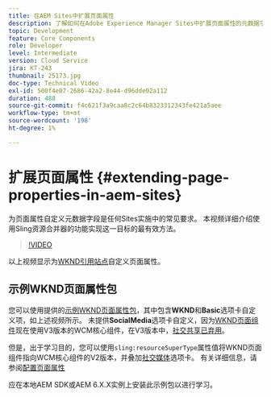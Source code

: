 ```yaml
---
title: 在AEM Sites中扩展页面属性
description: 了解如何在Adobe Experience Manager Sites中扩展页面属性的元数据字段。 本视频详细介绍使用Sling资源合并器的功能实现这一目标的最有效方法。
topic: Development
feature: Core Components
role: Developer
level: Intermediate
version: Cloud Service
jira: KT-243
thumbnail: 25173.jpg
doc-type: Technical Video
exl-id: 500f4e07-2686-42a2-8e44-d96dde02a112
duration: 488
source-git-commit: f4c621f3a9caa8c2c64b8323312343fe421a5aee
workflow-type: tm+mt
source-wordcount: '198'
ht-degree: 1%

---
```


# 扩展页面属性 {#extending-page-properties-in-aem-sites}

为页面属性自定义元数据字段是任何Sites实施中的常见要求。 本视频详细介绍使用Sling资源合并器的功能实现这一目标的最有效方法。

>[!VIDEO](https://video.tv.adobe.com/v/25173?quality=12&learn=on)

以上视频显示为[WKND引用站点](https://github.com/adobe/aem-guides-wknd)自定义页面属性。

## 示例WKND页面属性包

您可以使用提供的[示例WKND页面属性包](./assets/WKND-PageProperties-Example-Dialog-1.0.zip)，其中包含&#x200B;**WKND**&#x200B;和&#x200B;**Basic**&#x200B;选项卡自定义项，如上述视频所示。 未提供&#x200B;**SocialMedia**&#x200B;选项卡自定义，因为[WKND页面组件](https://github.com/adobe/aem-guides-wknd/blob/main/ui.apps/src/main/content/jcr_root/apps/wknd/components/page/.content.xml#L5)现在使用V3版本的WCM核心组件，在V3版本中，[社交共享已弃用](https://github.com/adobe/aem-core-wcm-components/pull/1930)。

但是，出于学习目的，您可以使用`sling:resourceSuperType`属性值将WKND页面组件指向WCM核心组件的V2版本，并叠加[社交媒体](https://github.com/adobe/aem-core-wcm-components/blob/main/content/src/content/jcr_root/apps/core/wcm/components/page/v2/page/_cq_dialog/.content.xml#L95)选项卡。 有关详细信息，请参阅[配置页面属性](https://experienceleague.adobe.com/docs/experience-manager-65/developing/extending-aem/page-properties-views.html#configuring-your-page-properties)

应在本地AEM SDK或AEM 6.X.X实例上安装此示例包以进行学习。
